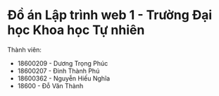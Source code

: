 # Đồ án Lập trình web 1 - Trường Đại học Khoa học Tự nhiên



Thành viên:
- 18600209 - Dương Trọng Phúc
- 18600207 - Đinh Thành Phú
- 18600362 - Nguyễn Hiếu Nghĩa
- 18600 - Đỗ Văn Thành
